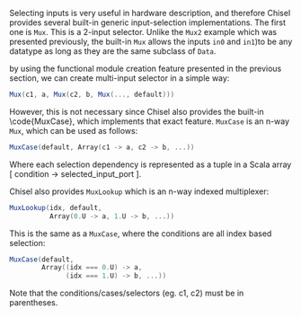 Selecting inputs is very useful in hardware description, and therefore Chisel provides several built-in generic input-selection implementations.
The first one is `Mux`. This is a 2-input selector. Unlike the `Mux2` example which was presented previously, the built-in `Mux` allows 
the inputs `in0` and `in1`)to be any datatype as long as they are the same subclass of `Data`.

by using the functional module creation feature presented in the previous section, we can create multi-input selector in a simple way:

```scala
Mux(c1, a, Mux(c2, b, Mux(..., default)))
```

However, this is not necessary since Chisel also provides the built-in \code{MuxCase}, which implements that exact feature.
`MuxCase` is an n-way `Mux`, which can be used as follows:

```scala
MuxCase(default, Array(c1 -> a, c2 -> b, ...))
```
 
Where each selection dependency is represented as a tuple in a Scala
array [ condition -> selected_input_port ].


Chisel also provides `MuxLookup` which is an n-way indexed multiplexer:

```scala
MuxLookup(idx, default, 
          Array(0.U -> a, 1.U -> b, ...))
```

This is the same as a `MuxCase`, where the conditions are all index based selection:

```scala
MuxCase(default, 
        Array((idx === 0.U) -> a,
              (idx === 1.U) -> b, ...))
```

Note that the conditions/cases/selectors (eg. c1, c2) must be in parentheses.